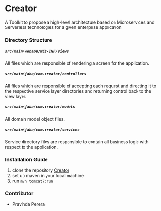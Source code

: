 # Creator
A Toolkit to propose a high-level architecture based on Microservices and
Serverless technologies for a given enterprise application

### Directory Structure

##### `src/main/webapp/WEB-INF/views`
All files which are responsible of rendering a screen for the application.

##### `src/main/jaba/com.creator/controllers`
All files which are responsible of accepting each request and 
directing it to the respective service layer directories 
and returning control back to the view layer.

##### `src/main/jaba/com.creator/models`
All domain model object files.

##### `src/main/jaba/com.creator/services`
Service directory files are responsible to contain all business logic 
with respect to the application.

### Installation Guide
1. clone the repository 
[Creator](https://github.com/PravindaPerera/Creator)
2. set up maven in your local machine
3. run `mvn tomcat7:run`

### Contributor
- Pravinda Perera